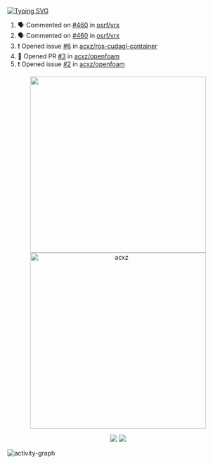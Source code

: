 [![Typing SVG](https://readme-typing-svg.herokuapp.com?size=16&color=AFFFA3&multiline=true&height=75&lines=contributing+to+robotics%2Faerospace%2Fml%2Fgpu+software;packaging+it+for+archlinux;ricer)](https://git.io/typing-svg)

<!--START_SECTION:activity-->
1. 🗣 Commented on [#460](https://github.com/osrf/vrx/issues/460) in [osrf/vrx](https://github.com/osrf/vrx)
2. 🗣 Commented on [#460](https://github.com/osrf/vrx/issues/460) in [osrf/vrx](https://github.com/osrf/vrx)
3. ❗️ Opened issue [#6](https://github.com/acxz/ros-cudagl-container/issues/6) in [acxz/ros-cudagl-container](https://github.com/acxz/ros-cudagl-container)
4. 💪 Opened PR [#3](https://github.com/acxz/openfoam/pull/3) in [acxz/openfoam](https://github.com/acxz/openfoam)
5. ❗️ Opened issue [#2](https://github.com/acxz/openfoam/issues/2) in [acxz/openfoam](https://github.com/acxz/openfoam)
<!--END_SECTION:activity-->

<p align="center">
  <img width="400em" src=https://github-readme-stats.vercel.app/api?username=acxz&include_all_commits=true&show_icons=true />
  <img width="400em" src="https://github-readme-streak-stats.herokuapp.com/?user=acxz&" alt="acxz" />
</p>

<p align="center">
  <img src=https://github-readme-stats.vercel.app/api/top-langs/?username=acxz&layout=compact />
  <img src=https://github-profile-trophy.vercel.app/?username=acxz&row=2&column=4 />
</p>

![activity-graph](https://activity-graph.herokuapp.com/graph?username=acxz&theme=aqua)
